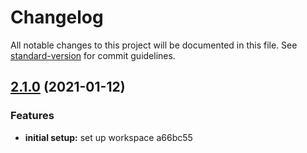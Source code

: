 # Changelog

All notable changes to this project will be documented in this file. See [standard-version](https://github.com/conventional-changelog/standard-version) for commit guidelines.

## [2.1.0](///compare/v2.0.1...v2.1.0) (2021-01-12)


### Features

* **initial setup:** set up workspace a66bc55
